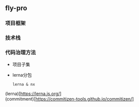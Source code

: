 ## fly-pro



### 项目框架

### 技术栈


### 代码治理方法

- 项目子集
- lerna分包

    ```lerna & nx```

(lerna)[https://lerna.js.org/]  
(commitment)[https://commitizen-tools.github.io/commitizen/]

